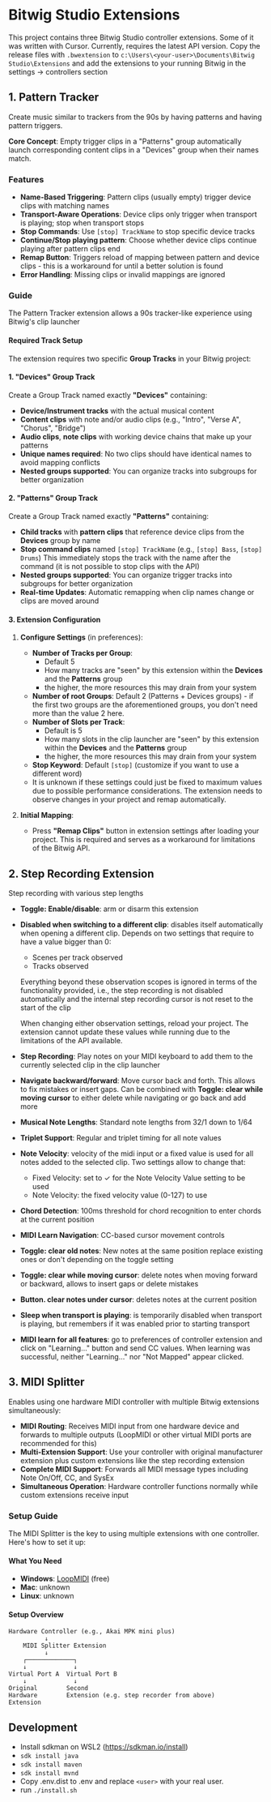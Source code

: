 # Bitwig Studio Extensions

This project contains three Bitwig Studio controller extensions. Some of it was written with Cursor.
Currently, requires the latest API version. Copy the release files with `.bwextension` to
`c:\Users\<your-user>\Documents\Bitwig Studio\Extensions` and add the extensions to your running
Bitwig in the settings -> controllers section

## 1. Pattern Tracker

Create music similar to trackers from the 90s by having patterns and having pattern triggers.

**Core Concept**: Empty trigger clips in a "Patterns" group automatically launch corresponding content clips in a "Devices" group when their names match.

### Features

- **Name-Based Triggering**: Pattern clips (usually empty) trigger device clips with matching names
- **Transport-Aware Operations**: Device clips only trigger when transport is playing; stop when transport stops
- **Stop Commands**: Use `[stop] TrackName` to stop specific device tracks
- **Continue/Stop playing pattern**: Choose whether device clips continue playing after pattern clips end
- **Remap Button**: Triggers reload of mapping between pattern and device clips - this is a workaround for until a better solution is found
- **Error Handling**: Missing clips or invalid mappings are ignored

### Guide

The Pattern Tracker extension allows a 90s tracker-like experience using Bitwig's clip launcher

#### Required Track Setup

The extension requires two specific **Group Tracks** in your Bitwig project:

#### 1. "Devices" Group Track

Create a Group Track named exactly **"Devices"** containing:

- **Device/Instrument tracks** with the actual musical content
- **Content clips** with note and/or audio clips (e.g., "Intro", "Verse A", "Chorus", "Bridge")
- **Audio clips**, **note clips** with working device chains that make up your patterns
- **Unique names required**: No two clips should have identical names to avoid mapping conflicts
- **Nested groups supported**: You can organize tracks into subgroups for better organization

#### 2. "Patterns" Group Track

Create a Group Track named exactly **"Patterns"** containing:

- **Child tracks** with **pattern clips** that reference device clips from the **Devices** group by name
- **Stop command clips** named `[stop] TrackName` (e.g., `[stop] Bass`, `[stop] Drums`) This immediately stops the track with the name after the command (it is not possible to stop clips with the API)
- **Nested groups supported**: You can organize trigger tracks into subgroups for better organization
- **Real-time Updates**: Automatic remapping when clip names change or clips are moved around

#### 3. Extension Configuration

1. **Configure Settings** (in preferences):

   - **Number of Tracks per Group**:
     - Default 5
     - How many tracks are "seen" by this extension within the **Devices** and the **Patterns** group
     - the higher, the more resources this may drain from your system
   - **Number of root Groups**: Default 2 (Patterns + Devices groups) - if the first two groups are the aforementioned groups, you don't need more than the value 2 here.
   - **Number of Slots per Track**:
     - Default is 5
     - How many slots in the clip launcher are "seen" by this extension within the **Devices** and the **Patterns** group
     - the higher, the more resources this may drain from your system
   - **Stop Keyword**: Default `[stop]` (customize if you want to use a different word)
   - It is unknown if these settings could just be fixed to maximum values due to possible performance considerations.
     The extension needs to observe changes in your project and remap automatically.

2. **Initial Mapping**:
   - Press **"Remap Clips"** button in extension settings after loading your project. This is required and serves as a workaround for limitations of the Bitwig API.

## 2. Step Recording Extension

Step recording with various step lengths

- **Toggle: Enable/disable**: arm or disarm this extension
- **Disabled when switching to a different clip**:
  disables itself automatically when opening a different clip.
  Depends on two settings that require to have a value bigger than 0:
  
  - Scenes per track observed
  - Tracks observed
  
  Everything beyond these observation scopes is ignored in terms of the
  functionality provided, i.e., the step recording is not disabled automatically
  and the internal step recording cursor is not reset to the start of the clip 
  
  When changing either observation settings, reload your project. The extension
  cannot update these values while running due to the limitations of the API
  available.
- **Step Recording**: Play notes on your MIDI keyboard to add them to the currently selected clip in the clip launcher
- **Navigate backward/forward**: Move cursor back and forth. This allows to fix
  mistakes or insert gaps. Can be combined with **Toggle: clear while moving
  cursor** to either delete while navigating or go back and add more
- **Musical Note Lengths**: Standard note lengths from 32/1 down to 1/64
- **Triplet Support**: Regular and triplet timing for all note values
- **Note Velocity**: velocity of the midi input or a fixed value is used for all notes added to the selected clip. Two settings allow to change that:
  
  - Fixed Velocity: set to ✓ for the Note Velocity Value setting to be used
  - Note Velocity: the fixed velocity value (0-127) to use
- **Chord Detection**: 100ms threshold for chord recognition to enter chords at the current position
- **MIDI Learn Navigation**: CC-based cursor movement controls
- **Toggle: clear old notes**: New notes at the same position replace existing ones or don't depending on the toggle setting
- **Toggle: clear while moving cursor**: delete notes when moving forward or backward, allows to insert gaps or delete mistakes
- **Button. clear notes under cursor**: deletes notes at the current position
- **Sleep when transport is playing**: is temporarily disabled when transport is
  playing, but remembers if it was enabled prior to starting transport
- **MIDI learn for all features**: go to preferences of controller extension and click on
  "Learning..." button and send CC values. When learning was successful, neither "Learning..." nor
  "Not Mapped" appear clicked.

## 3. MIDI Splitter

Enables using one hardware MIDI controller with multiple Bitwig extensions simultaneously:

- **MIDI Routing**: Receives MIDI input from one hardware device and forwards to multiple outputs (LoopMIDI or other virtual MIDI ports are recommended for this)
- **Multi-Extension Support**: Use your controller with original manufacturer extension plus custom extensions like the step recording extension
- **Complete MIDI Support**: Forwards all MIDI message types including Note On/Off, CC, and SysEx
- **Simultaneous Operation**: Hardware controller functions normally while custom extensions receive input

### Setup Guide

The MIDI Splitter is the key to using multiple extensions with one controller. Here's how to set it up:

#### What You Need

- **Windows**: [LoopMIDI](https://www.tobias-erichsen.de/software/loopmidi.html) (free)
- **Mac**: unknown
- **Linux**: unknown

#### Setup Overview

```
Hardware Controller (e.g., Akai MPK mini plus)
          ↓
    MIDI Splitter Extension
          ↓
    ┌─────────────┐
    ↓             ↓
Virtual Port A  Virtual Port B
    ↓             ↓
Original        Second
Hardware        Extension (e.g. step recorder from above)
Extension
```

## Development

- Install sdkman on WSL2 (https://sdkman.io/install)
- `sdk install java`
- `sdk install maven`
- `sdk install mvnd`
- Copy .env.dist to .env and replace `<user>` with your real user.
- run `./install.sh`